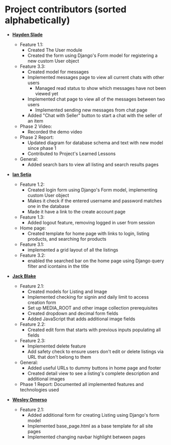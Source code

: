 Project contributors (sorted alphabetically)
============================================

* **[Hayden Slade](https://github.com/hayden-slade)**

  * Feature 1.1: 
    * Created The User module
    * Created the form using Django's Form model for registering a new custom User object
  * Feature 3.3:
    * Created model for messages
    * Implemented messages page to view all current chats with other users
      * Managed read status to show which messages have not been viewed yet
    * Implemented chat page to view all of the messages between two users
      * Implemented sending new messages from chat page
    * Added "Chat with Seller" button to start a chat with the seller of an item
  * Phase 2 Video:
    * Recorded the demo video
  * Phase 2 Report:
    * Updated diagram for database schema and text with new model since phase 1
    * Contributed to Project's Learned Lessons
  * General:
    * Added search bars to view all listing and search results pages


* **[Ian Setia](https://github.com/Ian2327)**

  * Feature 1.2: 
    * Created login form using Django's Form model, implementing custom User object
    * Makes it check if the entered username and password matches one in the database
    * Made it have a link to the create account page
  * Feature 1.3: 
    * Added logout feature, removing logged in user from session
  * Home page: 
    * Created template for home page with links to login, listing products, and searching for products
  * Feature 3.1: 
    * implemented a grid layout of all the listings
  * Feature 3.2: 
    * enabled the searched bar on the home page using Django query filter and icontains in the title

* **[Jack Blake](https://github.com/halftimejack)**

  * Feature 2.1: 
    * Created models for Listing and Image
    * Implemented checking for signin and daily limit to access creation form
    * Set up MEDIA_ROOT and other image collection prerequisites
    * Created dropdown and decimal form fields
    * Added JavaScript that adds additional image fields
  * Feature 2.2:
    * Created edit form that starts with previous inputs populating all fields
  * Feature 2.3:
    * Implemented delete feature
    * Add safety check to ensure users don't edit or delete listings via URL that don't belong to them
  * General:
    * Added useful URLs to dummy buttons in home page and footer
    * Created detail view to see a listing's complete description and additional images
  * Phase 1 Report: Documented all implemented features and technologies used
  
* **[Wesley Omerso](https://github.com/womerso)**

  * Feature 2.1: 
    * Added additional form for creating Listing using Django's form model
    * Implemented base_page.html as a base template for all site pages
    * Implemented changing navbar highlight between pages
    